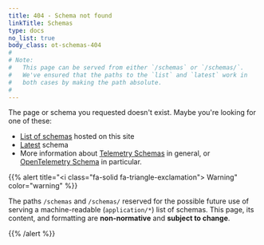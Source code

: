 ```yaml
---
title: 404 - Schema not found
linkTitle: Schemas
type: docs
no_list: true
body_class: ot-schemas-404
#
# Note:
#   This page can be served from either `/schemas` or `/schemas/`.
#   We've ensured that the paths to the `list` and `latest` work in
#   both cases by making the path absolute.
#
---
```


The page or schema you requested doesn't exist. Maybe you're looking for one of
these:

- [List of schemas](/schemas/list/) hosted on this site
- [Latest](/schemas/latest) schema
- More information about [Telemetry Schemas] in general, or [OpenTelemetry
  Schema] in particular.

{{% alert title="<i class=\"fa-solid fa-triangle-exclamation\"></i> Warning" color="warning" %}}

The paths `/schemas` and `/schemas/` reserved for the possible future use of
serving a machine-readable (`application/*`) list of schemas. This page, its
content, and formatting are **non-normative** and **subject to change**.

{{% /alert %}}

[OpenTelemetry Schema]: /docs/specs/otel/schemas/#opentelemetry-schema
[Telemetry Schemas]: /docs/specs/otel/schemas/
